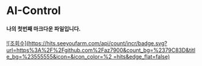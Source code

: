 # AI-Control

#### 나의 첫번째 마크다운 파일입니다.


[![조회수](https://hits.seeyoufarm.com/api/count/incr/badge.svg?url=https%3A%2F%2Fgithub.com%2Faz7900&count_bg=%2379C83D&title_bg=%23555555&icon=&icon_color=%2 =hits&edge_flat=false)](https://hits.seeyoufarm.com)
